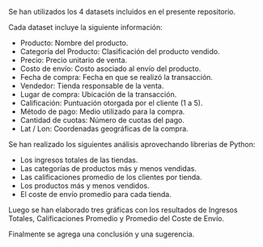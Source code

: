 Se han utilizados los 4 datasets incluidos en el presente repositorio.

Cada dataset incluye la siguiente información:
- Producto: Nombre del producto.
- Categoría del Producto: Clasificación del producto vendido.
- Precio: Precio unitario de venta.
- Costo de envío: Costo asociado al envío del producto.
- Fecha de compra: Fecha en que se realizó la transacción.
- Vendedor: Tienda responsable de la venta.
- Lugar de compra: Ubicación de la transacción.
- Calificación: Puntuación otorgada por el cliente (1 a 5).
- Método de pago: Medio utilizado para la compra.
- Cantidad de cuotas: Número de cuotas del pago.
- Lat / Lon: Coordenadas geográficas de la compra.

Se han realizado los siguientes análisis aprovechando librerias de Python:
- Los ingresos totales de las tiendas.
- Las categorías de productos más y menos vendidas.
- Las calificaciones promedio de los clientes por tienda.
- Los productos más y menos vendidos.
- El coste de envío promedio para cada tienda.

Luego se han elaborado tres gráficas con los resultados de Ingresos Totales, Calificaciones Promedio y Promedio del Coste de Envío.

Finalmente se agrega una conclusión y una sugerencia.
